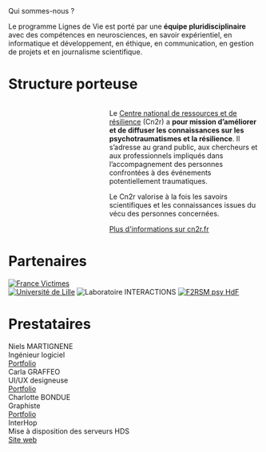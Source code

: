 <div class="banner">
    <div class="title">Qui sommes-nous ?</div>
    <div class="intro">
        <p>Le programme Lignes de Vie est porté par une <b>équipe pluridisciplinaire</b> avec des compétences en neurosciences, en savoir expérientiel, en informatique et développement, en éthique, en communication, en gestion de projets et en journalisme scientifique.
    </div>
</div>

<h1>Structure porteuse</h1>

<div class="columns">
    <img src="{{ ASSET ../assets/partners/cn2r.webp }}" style="flex: 3;" alt="" />
    <div style="flex: 5;">
        <p>Le <a href="https://cn2r.fr" target="_blank">Centre national de ressources et de résilience</a> (Cn2r) a <b>pour mission d’améliorer et de diffuser les connaissances sur les psychotraumatismes et la résilience</b>. Il s’adresse au grand public, aux chercheurs et aux professionnels impliqués dans l’accompagnement des personnes confrontées à des événements potentiellement traumatiques.
        <p>Le Cn2r valorise à la fois les savoirs scientifiques et les connaissances issues du vécu des personnes concernées.
        <div class="actions">
            <a href="https://cn2r.fr" target="_blank">Plus d'informations sur cn2r.fr</a>
        </div>
    </div>
</div>

<h1>Partenaires</h1>

<div class="partners">
     <a href="https://www.france-victimes.fr/" target="_blank"><img src="{{ ASSET ../assets/partners/france_victimes.webp }}" alt="France Victimes" title="France Victimes" /></a>
</div>

<div class="partners">
     <a href="https://www.univ-lille.fr/" target="_blank"><img src="{{ ASSET ../assets/partners/universite_lille.webp }}" alt="Université de Lille" title="Université de Lille" /></a>
     <a><img src="{{ ASSET ../assets/partners/interactions1.webp }}" alt="Laboratoire INTERACTIONS" title="Laboratoire INTERACTIONS" /></a>
     <a href="https://www.f2rsmpsy.fr/" target="_blank"><img src="{{ ASSET ../assets/partners/f2rsmpsy.webp }}" alt="F2RSM psy HdF" title="F2RSM psy Hauts-de-France" /></a>
</div>

<h1>Prestataires</h1>

<div class="providers">
    <div>
        <div class="name">Niels MARTIGNENE</div>
        <div class="mission">Ingénieur logiciel</div>
        <div class="mission"><a href="https://koromix.dev/" target="_blank">Portfolio</a></div>
    </div>
    <div>
        <div class="name">Carla GRAFFEO</div>
        <div class="mission">UI/UX designeuse</div>
        <div class="mission"><a href="https://graffeo.wixsite.com/carlagraffeo" target="_blank">Portfolio</a></div>
    </div>
    <div>
        <div class="name">Charlotte BONDUE</div>
        <div class="mission">Graphiste</div>
        <div class="mission"><a href="https://charlotte-bondue.fr/portfolio/" target="_blank">Portfolio</a></div>
    </div>
    <div>
        <div class="name">InterHop</div>
        <div class="mission">Mise à disposition des serveurs HDS</div>
        <div class="mission"><a href="https://interhop.org/" target="_blank">Site web</a></div>
    </div>
</div>
